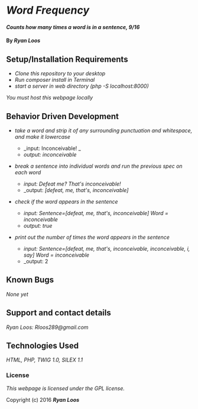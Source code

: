 # _Word Frequency_

#### _Counts how many times a word is in a sentence, 9/16_

#### By _**Ryan Loos**_

## Setup/Installation Requirements

* _Clone this repository to your desktop_
* _Run composer install in Terminal_
* _start a server in web directory (php -S localhost:8000)_

_You must host this webpage locally_

## Behavior Driven Development
* _take a word and strip it of any surrounding punctuation and whitespace, and make it lowercase_
  * _input: Inconceivable! _
  * _output: inconceivable_

* _break a sentence into individual words and run the previous spec on each word_
  * _input: Defeat me? That's inconceivable!_
  * _output: _[defeat, me, that's, inconceivable]_

* _check if the word appears in the sentence_
  * _input: Sentence=[defeat, me, that's, inconceivable] Word = inconceivable_
  * _output: true_
* _print out the number of times the word appears in the sentence_
  * _input: Sentence=[defeat, me, that's, inconceivable, inconceivable, i, say] Word = inconceivable_
  * _output: 2


## Known Bugs

_None yet_

## Support and contact details

_Ryan Loos: Rloos289@gmail.com_

## Technologies Used

_HTML,
PHP,
TWIG 1.0,
SILEX 1.1_

### License

*This webpage is licensed under the GPL license.*

Copyright (c) 2016 **_Ryan Loos_**
